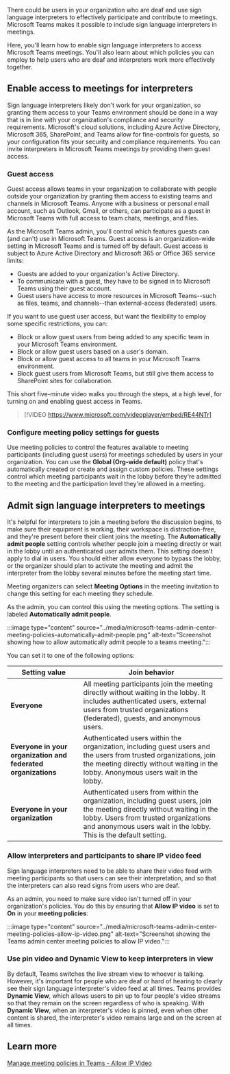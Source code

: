 There could be users in your organization who are deaf and use sign language interpreters to effectively participate and contribute to meetings. Microsoft Teams makes it possible to include sign language interpreters in meetings.

Here, you'll learn how to enable sign language interpreters to access Microsoft Teams meetings. You'll also learn about which policies you can employ to help users who are deaf and interpreters work more effectively together.

## Enable access to meetings for interpreters

Sign language interpreters likely don't work for your organization, so granting them access to your Teams environment should be done in a way that is in line with your organization's compliance and security requirements. Microsoft's cloud solutions, including Azure Active Directory, Microsoft 365, SharePoint, and Teams allow for fine-controls for guests, so your configuration fits your security and compliance requirements.
You can invite interpreters in Microsoft Teams meetings by providing them guest access.

### Guest access

Guest access allows teams in your organization to collaborate with people outside your organization by granting them access to existing teams and channels in Microsoft Teams. Anyone with a business or personal email account, such as Outlook, Gmail, or others, can participate as a guest in Microsoft Teams with full access to team chats, meetings, and files. 

As the Microsoft Teams admin, you'll control which features guests can (and can't) use in Microsoft Teams.
Guest access is an organization-wide setting in Microsoft Teams and is turned off by default. Guest access is subject to Azure Active Directory and Microsoft 365 or Office 365 service limits:

- Guests are added to your organization's Active Directory.
- To communicate with a guest, they have to be signed in to Microsoft Teams using their guest account.
- Guest users have access to more resources in Microsoft Teams--such as files, teams, and channels--than external-access (federated) users.

If you want to use guest user access, but want the flexibility to employ some specific restrictions, you can:

- Block or allow guest users from being added to any specific team in your Microsoft Teams environment.
- Block or allow guest users based on a user's domain.
- Block or allow guest access to all teams in your Microsoft Teams environment.
- Block guest users from Microsoft Teams, but still give them access to SharePoint sites for collaboration.

This short five-minute video walks you through the steps, at a high level, for turning on and enabling guest access in Teams.

> [!VIDEO https://www.microsoft.com/videoplayer/embed/RE44NTr]

### Configure meeting policy settings for guests

Use meeting policies to control the features available to meeting participants (including guest users) for meetings scheduled by users in your organization. You can use the **Global (Org-wide default)** policy that's automatically created or create and assign custom policies. These settings control which meeting participants wait in the lobby before they're admitted to the meeting and the participation level they're allowed in a meeting.

## Admit sign language interpreters to meetings

It's helpful for interpreters to join a meeting before the discussion begins, to make sure their equipment is working, their workspace is distraction-free, and they're present before their client joins the meeting. The **Automatically admit people** setting controls whether people join a meeting directly or wait in the lobby until an authenticated user admits them. This setting doesn't apply to dial in users. You should either allow everyone to bypass the lobby, or the organizer should plan to activate the meeting and admit the interpreter from the lobby several minutes before the meeting start time.

Meeting organizers can select **Meeting Options** in the meeting invitation to change this setting for each meeting they schedule.

As the admin, you can control this using the meeting options. The setting is labeled **Automatically admit people**.

:::image type="content" source="../media/microsoft-teams-admin-center-meeting-policies-automatically-admit-people.png" alt-text="Screenshot showing how to allow automatically admit people to a teams meeting.":::

You can set it to one of the following options:

| Setting value                                          | Join behavior                                          |
| ------------------------------------------------------------ | ------------------------------------------------------------ |
| **Everyone**                                                 | All meeting participants join the meeting directly without waiting in the lobby.  It includes authenticated users, external users from trusted organizations  (federated), guests, and anonymous users. |
| **Everyone in your organization and federated organizations** | Authenticated users within the organization, including guest users and the users from trusted organizations, join the meeting directly without waiting in the lobby. Anonymous users wait in the lobby. |
| **Everyone in your organization**                           | Authenticated users from within the organization, including guest users, join the meeting directly without waiting in the lobby. Users from trusted organizations and anonymous users wait in the lobby. This is the default setting. |

### Allow interpreters and participants to share IP video feed  

Sign language interpreters need to be able to share their video feed with meeting participants so that users can see their interpretation, and so that the interpreters can also read signs from users who are deaf.

As an admin, you need to make sure video isn't turned off in your organization's policies. You do this by ensuring that **Allow IP video** is set to **On** in your **meeting policies**:

:::image type="content" source="../media/microsoft-teams-admin-center-meeting-policies-allow-ip-video.png" alt-text="Screenshot showing the Teams admin center meeting policies to allow IP video.":::

### Use pin video and Dynamic View to keep interpreters in view

By default, Teams switches the live stream view to whoever is talking. However, it's important for people who are deaf or hard of hearing to clearly see their sign language interpreter's video feed at all times. Teams provides **Dynamic View**, which allows users to pin up to four people's video streams so that they remain on the screen regardless of who is speaking. With **Dynamic View**, when an interpreter's video is pinned, even when other content is shared, the interpreter's video remains large and on the screen at all times.

## Learn more

[Manage meeting policies in Teams - Allow IP Video](/MicrosoftTeams/meeting-policies-in-teams#allow-ip-video)
